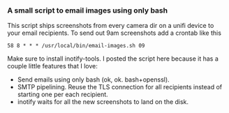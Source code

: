### A small script to email images using only bash
This script ships screenshots from every camera dir on a unifi device to your email recipients. To send out 9am screenshots add a crontab like this
```crontab
58 8 * * * /usr/local/bin/email-images.sh 09
```
Make sure to install inotify-tools. I posted the script here because it has a couple little features that I love:

- Send emails using only bash (ok, ok. bash+openssl).
- SMTP pipelining. Reuse the TLS connection for all recipients instead of starting one per each recipient.
- inotify waits for all the new screenshots to land on the disk.
